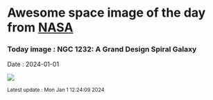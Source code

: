 
# Awesome space image of the day from [NASA](https://api.nasa.gov/)

### Today image : NGC 1232: A Grand Design Spiral Galaxy
Date : 2024-01-01

![](https://apod.nasa.gov/apod/image/2401/ngc1232b_vlt_960.jpg)

<small>Latest update : Mon Jan  1 12:24:09 2024</small>
        